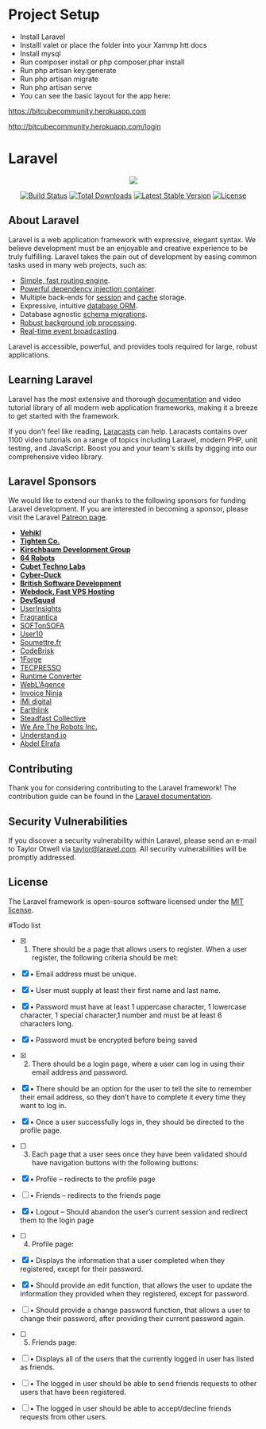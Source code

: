 # Project Setup
- Install Laravel
- Installl valet  or place the folder into your Xammp htt docs
- Install mysql
- Run composer install or php composer.phar install
- Run php artisan key:generate
- Run php artisan migrate
- Run php artisan serve
- You can see the basic layout for the app here:

https://bitcubecommunity.herokuapp.com

http://bitcubecommunity.herokuapp.com/login



# Laravel
<p align="center"><img src="https://laravel.com/assets/img/components/logo-laravel.svg"></p>

<p align="center">
<a href="https://travis-ci.org/laravel/framework"><img src="https://travis-ci.org/laravel/framework.svg" alt="Build Status"></a>
<a href="https://packagist.org/packages/laravel/framework"><img src="https://poser.pugx.org/laravel/framework/d/total.svg" alt="Total Downloads"></a>
<a href="https://packagist.org/packages/laravel/framework"><img src="https://poser.pugx.org/laravel/framework/v/stable.svg" alt="Latest Stable Version"></a>
<a href="https://packagist.org/packages/laravel/framework"><img src="https://poser.pugx.org/laravel/framework/license.svg" alt="License"></a>
</p>

## About Laravel

Laravel is a web application framework with expressive, elegant syntax. We believe development must be an enjoyable and creative experience to be truly fulfilling. Laravel takes the pain out of development by easing common tasks used in many web projects, such as:

- [Simple, fast routing engine](https://laravel.com/docs/routing).
- [Powerful dependency injection container](https://laravel.com/docs/container).
- Multiple back-ends for [session](https://laravel.com/docs/session) and [cache](https://laravel.com/docs/cache) storage.
- Expressive, intuitive [database ORM](https://laravel.com/docs/eloquent).
- Database agnostic [schema migrations](https://laravel.com/docs/migrations).
- [Robust background job processing](https://laravel.com/docs/queues).
- [Real-time event broadcasting](https://laravel.com/docs/broadcasting).

Laravel is accessible, powerful, and provides tools required for large, robust applications.

## Learning Laravel

Laravel has the most extensive and thorough [documentation](https://laravel.com/docs) and video tutorial library of all modern web application frameworks, making it a breeze to get started with the framework.

If you don't feel like reading, [Laracasts](https://laracasts.com) can help. Laracasts contains over 1100 video tutorials on a range of topics including Laravel, modern PHP, unit testing, and JavaScript. Boost you and your team's skills by digging into our comprehensive video library.

## Laravel Sponsors

We would like to extend our thanks to the following sponsors for funding Laravel development. If you are interested in becoming a sponsor, please visit the Laravel [Patreon page](https://patreon.com/taylorotwell).

- **[Vehikl](https://vehikl.com/)**
- **[Tighten Co.](https://tighten.co)**
- **[Kirschbaum Development Group](https://kirschbaumdevelopment.com)**
- **[64 Robots](https://64robots.com)**
- **[Cubet Techno Labs](https://cubettech.com)**
- **[Cyber-Duck](https://cyber-duck.co.uk)**
- **[British Software Development](https://www.britishsoftware.co)**
- **[Webdock, Fast VPS Hosting](https://www.webdock.io/en)**
- **[DevSquad](https://devsquad.com)**
- [UserInsights](https://userinsights.com)
- [Fragrantica](https://www.fragrantica.com)
- [SOFTonSOFA](https://softonsofa.com/)
- [User10](https://user10.com)
- [Soumettre.fr](https://soumettre.fr/)
- [CodeBrisk](https://codebrisk.com)
- [1Forge](https://1forge.com)
- [TECPRESSO](https://tecpresso.co.jp/)
- [Runtime Converter](http://runtimeconverter.com/)
- [WebL'Agence](https://weblagence.com/)
- [Invoice Ninja](https://www.invoiceninja.com)
- [iMi digital](https://www.imi-digital.de/)
- [Earthlink](https://www.earthlink.ro/)
- [Steadfast Collective](https://steadfastcollective.com/)
- [We Are The Robots Inc.](https://watr.mx/)
- [Understand.io](https://www.understand.io/)
- [Abdel Elrafa](https://abdelelrafa.com)

## Contributing

Thank you for considering contributing to the Laravel framework! The contribution guide can be found in the [Laravel documentation](https://laravel.com/docs/contributions).

## Security Vulnerabilities

If you discover a security vulnerability within Laravel, please send an e-mail to Taylor Otwell via [taylor@laravel.com](mailto:taylor@laravel.com). All security vulnerabilities will be promptly addressed.

## License

The Laravel framework is open-source software licensed under the [MIT license](https://opensource.org/licenses/MIT).



 #Todo list
- [x] 1. There should be a page that allows users to register. When a user register, the following criteria should be met: 
- [x] • Email address must be unique. 
- [x] • User must supply at least their first name and last name. 
- [x] • Password must have at least 1 uppercase character, 1 lowercase character, 1 special character,1 number and must be at least 6 characters long. 
- [x] • Password must be encrypted before being saved 

- [x] 2. There should be a login page, where a user can log in using their email address and password. 
- [x] • There should be an option for the user to tell the site to remember their email address, so they don’t have to complete it every time they want to log in. 
- [x] • Once a user successfully logs in, they should be directed to the profile page. 

- [ ] 3. Each page that a user sees once they have been validated should have navigation buttons with the following buttons: 
- [x] • Profile – redirects to the profile page 
- [ ] • Friends – redirects to the friends page 
- [x] • Logout – Should abandon the user’s current session and redirect them to the login page 

- [ ] 4. Profile page: 
- [x] • Displays the information that a user completed when they registered, except for their password. 
- [x] • Should provide an edit function, that allows the user to update the information they provided when they registered, except for password. 
- [ ] • Should provide a change password function, that allows a user to change their password, after providing their current password again. 

- [ ] 5. Friends page: 
- [ ] • Displays all of the users that the currently logged in user has listed as friends. 
- [ ] • The logged in user should be able to send friends requests to other users that have been registered. 
- [ ] • The logged in user should be able to accept/decline friends requests from other users. 

